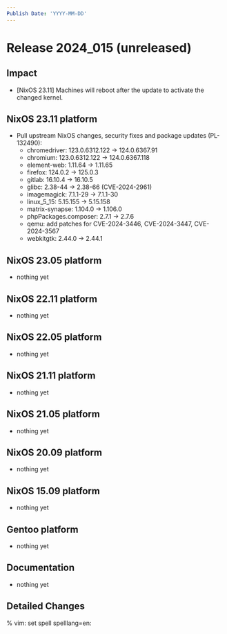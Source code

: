 ```yaml
---
Publish Date: 'YYYY-MM-DD'
---
```


# Release 2024_015 (unreleased)

## Impact

- \[NixOS 23.11\] Machines will reboot after the update to activate the
   changed kernel.

## NixOS 23.11 platform

- Pull upstream NixOS changes, security fixes and package updates (PL-132490):
  - chromedriver: 123.0.6312.122 -> 124.0.6367.91
  - chromium: 123.0.6312.122 -> 124.0.6367.118
  - element-web: 1.11.64 -> 1.11.65
  - firefox: 124.0.2 -> 125.0.3
  - gitlab: 16.10.4 -> 16.10.5
  - glibc: 2.38-44 -> 2.38-66 (CVE-2024-2961)
  - imagemagick: 7.1.1-29 -> 7.1.1-30
  - linux_5_15: 5.15.155 -> 5.15.158
  - matrix-synapse: 1.104.0 -> 1.106.0
  - phpPackages.composer: 2.7.1 -> 2.7.6
  - qemu: add patches for CVE-2024-3446, CVE-2024-3447, CVE-2024-3567
  - webkitgtk: 2.44.0 → 2.44.1


## NixOS 23.05 platform

- nothing yet

## NixOS 22.11 platform

- nothing yet

## NixOS 22.05 platform

- nothing yet

## NixOS 21.11 platform

- nothing yet

## NixOS 21.05 platform

- nothing yet

## NixOS 20.09 platform

- nothing yet

## NixOS 15.09 platform

- nothing yet

## Gentoo platform

- nothing yet

## Documentation

- nothing yet

## Detailed Changes

% vim: set spell spelllang=en:
